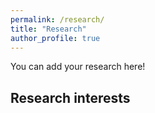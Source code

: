 ```yaml
---
permalink: /research/
title: "Research"
author_profile: true
---
```


You can add your research here!

Research interests
------